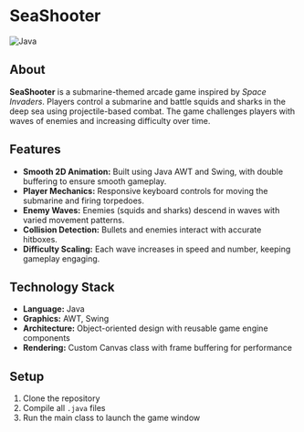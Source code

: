 # SeaShooter

![Java](https://img.shields.io/badge/Java-ED8B00?logo=java&logoColor=white&style=for-the-badge)

## About

**SeaShooter** is a submarine-themed arcade game inspired by *Space Invaders*. Players control a submarine and battle squids and sharks in the deep sea using projectile-based combat. The game challenges players with waves of enemies and increasing difficulty over time.

## Features

- **Smooth 2D Animation:** Built using Java AWT and Swing, with double buffering to ensure smooth gameplay.  
- **Player Mechanics:** Responsive keyboard controls for moving the submarine and firing torpedoes.  
- **Enemy Waves:** Enemies (squids and sharks) descend in waves with varied movement patterns.  
- **Collision Detection:** Bullets and enemies interact with accurate hitboxes.  
- **Difficulty Scaling:** Each wave increases in speed and number, keeping gameplay engaging.

## Technology Stack

- **Language:** Java  
- **Graphics:** AWT, Swing  
- **Architecture:** Object-oriented design with reusable game engine components  
- **Rendering:** Custom Canvas class with frame buffering for performance

## Setup

1. Clone the repository  
2. Compile all `.java` files  
3. Run the main class to launch the game window
